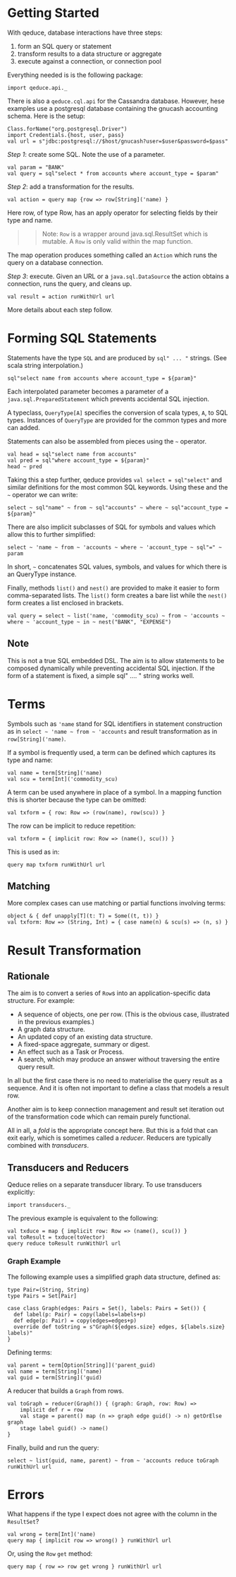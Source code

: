 # Getting Started

With qeduce, database interactions have three steps:

 1. form an SQL query or statement
 2. transform results to a data structure or aggregate
 3. execute against a connection, or connection pool

Everything needed is is the following package:

```tut:silent
import qeduce.api._
```

There is also a `qeduce.cql.api` for the Cassandra database. However, hese examples use a postgresql database containing the gnucash accounting schema.   Here is the setup:

```tut:silent
Class.forName("org.postgresql.Driver")
import Credentials.{host, user, pass}
val url = s"jdbc:postgresql://$host/gnucash?user=$user&password=$pass"
```

_Step 1_: create some SQL. Note the use of a parameter.

```tut:book
val param = "BANK"
val query = sql"select * from accounts where account_type = $param"
```

_Step 2_: add a transformation for the results.

```tut:book
val action = query map {row => row[String]('name) }
```

Here row, of type Row, has an apply operator for selecting fields by their type and name.

>>Note: `Row` is a wrapper around java.sql.ResultSet which is mutable.  A `Row` is only valid within the map function.

The map operation produces something called an `Action` which runs the query on a database connection.

_Step 3_: execute. Given an URL or a `java.sql.DataSource` the action obtains a connection, runs the query, and cleans up.

```tut:book
val result = action runWithUrl url
```

More details about each step follow.

# Forming SQL Statements

Statements have the type `SQL` and are produced by `sql" ... "` strings. (See scala string interpolation.)

```tut:book
sql"select name from accounts where account_type = ${param}"
```

Each interpolated parameter becomes a parameter of a `java.sql.PreparedStatement` which prevents accidental SQL injection.

A typeclass, `QueryType[A]` specifies the conversion of scala types, `A`, to SQL types. Instances of `QueryType` are provided for the common types and more can added.

Statements can also be assembled from pieces using the `~` operator.

```tut:book
val head = sql"select name from accounts"
val pred = sql"where account_type = ${param}"
head ~ pred
```

Taking this a step further, qeduce provides `val select = sql"select"` and similar definitions for the most common SQL keywords.  Using these and the `~` operator we can write:

```tut:book
select ~ sql"name" ~ from ~ sql"accounts" ~ where ~ sql"account_type = ${param}"
```

There are also implicit subclasses of SQL for symbols and values which allow this to further simplified:

```tut:book
select ~ 'name ~ from ~ 'accounts ~ where ~ 'account_type ~ sql"=" ~ param
```

In short, `~` concatenates SQL values, symbols, and values for which there is an QueryType instance.

Finally, methods `list()` and `nest()` are provided to make it easier to form comma-separated lists. The `list()` form creates a bare list while the `nest()` form creates a list enclosed in brackets.

```tut:book
val query = select ~ list('name, 'commodity_scu) ~ from ~ 'accounts ~ where ~ 'account_type ~ in ~ nest("BANK", "EXPENSE")
```

## Note

This is not a true SQL embedded DSL. The aim is to allow statements to be composed dynamically while preventing accidental SQL injection. If the form of a statement is fixed, a simple sql" .... " string works well.

# Terms

Symbols such as `'name` stand for SQL identifiers in statement construction as in `select ~ 'name ~ from ~ 'accounts` and result transformation as in `row[String]('name)`.

If a symbol is frequently used, a term can be defined which captures its type and name:

```tut:book
val name = term[String]('name)
val scu = term[Int]('commodity_scu)
```

A term can be used anywhere in place of a symbol. In a mapping function this is shorter because the type can be omitted:

```tut:book
val txform = { row: Row => (row(name), row(scu)) }
```

The row can be implicit to reduce repetition:

```tut:book
val txform = { implicit row: Row => (name(), scu()) }
```

This is used as in:

```tut:book
query map txform runWithUrl url
```

## Matching

More complex cases can use matching or partial functions involving terms:

```tut:book
object & { def unapply[T](t: T) = Some((t, t)) }
val txform: Row => (String, Int) = { case name(n) & scu(s) => (n, s) }
```

# Result Transformation

## Rationale

The aim is to convert a series of `Row`s into an application-specific data structure. For example:

- A sequence of objects, one per row.  (This is the obvious case, illustrated in the previous examples.)
- A graph data structure.
- An updated copy of an existing data structure.
- A fixed-space aggregate, summary or digest.
- An effect such as a Task or Process.
- A search, which may produce an answer without traversing the entire query result.

In all but the first case there is no need to materialise the query result as a sequence. And it is often not important to define a class that models a result row.

Another aim is to keep connection management and result set iteration out of the transformation code which can remain purely functional.

All in all, a _fold_ is the appropriate concept here.  But this is a fold that can exit early, which is sometimes called a _reducer_. Reducers are typically combined with _transducers_.

## Transducers and Reducers

Qeduce relies on a separate transducer library.  To use transducers explicitly:

```tut:silent
import transducers._
```

The previous example is equivalent to the following:

```tut:book
val txduce = map { implicit row: Row => (name(), scu()) }
val toResult = txduce(toVector)
query reduce toResult runWithUrl url
```

### Graph Example

The following example uses a simplified graph data structure, defined as:

```tut:silent
type Pair=(String, String)
type Pairs = Set[Pair]

case class Graph(edges: Pairs = Set(), labels: Pairs = Set()) {
  def label(p: Pair) = copy(labels=labels+p)
  def edge(p: Pair) = copy(edges=edges+p)
  override def toString = s"Graph(${edges.size} edges, ${labels.size} labels)"
}
```

Defining terms:

```tut:silent
val parent = term[Option[String]]('parent_guid)
val name = term[String]('name)
val guid = term[String]('guid)
```

A reducer that builds a `Graph` from rows.

```tut
val toGraph = reducer(Graph()) { (graph: Graph, row: Row) =>
    implicit def r = row
    val stage = parent() map (n => graph edge guid() -> n) getOrElse graph
    stage label guid() -> name()
}
```

Finally, build and run the query:

```tut
select ~ list(guid, name, parent) ~ from ~ 'accounts reduce toGraph runWithUrl url
```

# Errors

What happens if the type I expect does not agree with the column in the `ResultSet`?

```tut:nofail
val wrong = term[Int]('name)
query map { implicit row => wrong() } runWithUrl url
```

Or, using the `Row` `get` method:

```tut:nofail
query map { row => row get wrong } runWithUrl url
```

